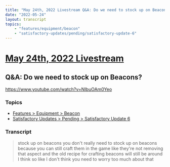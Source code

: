 ```yaml
---
title: "May 24th, 2022 Livestream Q&A: Do we need to stock up on Beacons?"
date: "2022-05-24"
layout: transcript
topics:
    - "features/equipment/beacon"
    - "satisfactory-updates/pending/satisfactory-update-6"
---
```

# [May 24th, 2022 Livestream](../2022-05-24.md)
## Q&A: Do we need to stock up on Beacons?
https://www.youtube.com/watch?v=NIbuOAm0Yeo

### Topics
* [Features > Equipment > Beacon](../topics/features/equipment/beacon.md)
* [Satisfactory Updates > Pending > Satisfactory Update 6](../topics/satisfactory-updates/pending/satisfactory-update-6.md)

### Transcript

> stock up on beacons you don't really need to stock up on beacons because you can still craft them in the game like they're not removing that aspect and the old recipe for crafting beacons will still be around I think so like I don't think you need to worry too much about that
